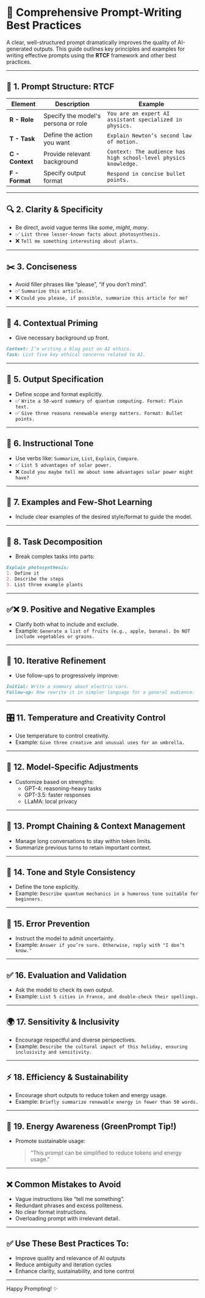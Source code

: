 # 📘 Comprehensive Prompt-Writing Best Practices

A clear, well-structured prompt dramatically improves the quality of AI-generated outputs. This guide outlines key principles and examples for writing effective prompts using the **RTCF** framework and other best practices.

---

## 🧱 1. Prompt Structure: **RTCF**

| Element | Description | Example |
|--------|-------------|---------|
| **R - Role** | Specify the model's persona or role | `You are an expert AI assistant specialized in physics.` |
| **T - Task** | Define the action you want | `Explain Newton’s second law of motion.` |
| **C - Context** | Provide relevant background | `Context: The audience has high school-level physics knowledge.` |
| **F - Format** | Specify output format | `Respond in concise bullet points.` |

---

## 🔍 2. Clarity & Specificity

- Be direct, avoid vague terms like *some*, *might*, *many*.
- ✅ `List three lesser-known facts about photosynthesis.`
- ❌ `Tell me something interesting about plants.`

---

## ✂️ 3. Conciseness

- Avoid filler phrases like “please”, “if you don’t mind”.
- ✅ `Summarize this article.`
- ❌ `Could you please, if possible, summarize this article for me?`

---

## 🧠 4. Contextual Priming

- Give necessary background up front.

```markdown
Context: I’m writing a blog post on AI ethics.  
Task: List five key ethical concerns related to AI.
```

---

## 🧾 5. Output Specification

- Define scope and format explicitly.
- ✅ `Write a 50-word summary of quantum computing. Format: Plain text.`
- ✅ `Give three reasons renewable energy matters. Format: Bullet points.`

---

## 📢 6. Instructional Tone

- Use verbs like: `Summarize`, `List`, `Explain`, `Compare`.
- ✅ `List 5 advantages of solar power.`
- ❌ `Could you maybe tell me about some advantages solar power might have?`

---

## 🎯 7. Examples and Few-Shot Learning

- Include clear examples of the desired style/format to guide the model.

---

## 🧩 8. Task Decomposition

- Break complex tasks into parts:

```markdown
Explain photosynthesis:  
1. Define it  
2. Describe the steps  
3. List three example plants
```

---

## ✅❌ 9. Positive and Negative Examples

- Clarify both what to include and exclude.
- Example:
  `Generate a list of fruits (e.g., apple, banana). Do NOT include vegetables or grains.`

---

## 🔁 10. Iterative Refinement

- Use follow-ups to progressively improve:

```markdown
Initial: Write a summary about electric cars.  
Follow-up: Now rewrite it in simpler language for a general audience.
```

---

## 🎛️ 11. Temperature and Creativity Control

- Use temperature to control creativity.
- Example:
  `Give three creative and unusual uses for an umbrella.`

---

## 🤖 12. Model-Specific Adjustments

- Customize based on strengths:
  - GPT-4: reasoning-heavy tasks
  - GPT-3.5: faster responses
  - LLaMA: local privacy

---

## 🔗 13. Prompt Chaining & Context Management

- Manage long conversations to stay within token limits.
- Summarize previous turns to retain important context.

---

## 🧭 14. Tone and Style Consistency

- Define the tone explicitly.
- Example:
  `Describe quantum mechanics in a humorous tone suitable for beginners.`

---

## 🚫 15. Error Prevention

- Instruct the model to admit uncertainty.
- Example:
  `Answer if you’re sure. Otherwise, reply with "I don’t know."`

---

## ✅ 16. Evaluation and Validation

- Ask the model to check its own output.
- Example:
  `List 5 cities in France, and double-check their spellings.`

---

## 🌍 17. Sensitivity & Inclusivity

- Encourage respectful and diverse perspectives.
- Example:
  `Describe the cultural impact of this holiday, ensuring inclusivity and sensitivity.`

---

## ⚡ 18. Efficiency & Sustainability

- Encourage short outputs to reduce token and energy usage.
- Example:
  `Briefly summarize renewable energy in fewer than 50 words.`

---

## 🍃 19. Energy Awareness (GreenPrompt Tip!)

- Promote sustainable usage:
  > “This prompt can be simplified to reduce tokens and energy usage.”

---

## ❌ Common Mistakes to Avoid

- Vague instructions like “tell me something”.
- Redundant phrases and excess politeness.
- No clear format instructions.
- Overloading prompt with irrelevant detail.

---

## ✅ Use These Best Practices To:

- Improve quality and relevance of AI outputs
- Reduce ambiguity and iteration cycles
- Enhance clarity, sustainability, and tone control

---

Happy Prompting! ✨
